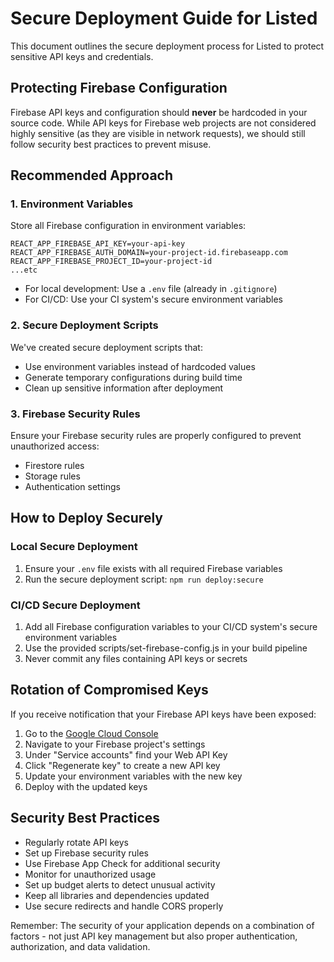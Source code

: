# Secure Deployment Guide for Listed

This document outlines the secure deployment process for Listed to protect sensitive API keys and credentials.

## Protecting Firebase Configuration

Firebase API keys and configuration should **never** be hardcoded in your source code. While API keys for Firebase web projects are not considered highly sensitive (as they are visible in network requests), we should still follow security best practices to prevent misuse.

## Recommended Approach

### 1. Environment Variables

Store all Firebase configuration in environment variables:

```
REACT_APP_FIREBASE_API_KEY=your-api-key
REACT_APP_FIREBASE_AUTH_DOMAIN=your-project-id.firebaseapp.com
REACT_APP_FIREBASE_PROJECT_ID=your-project-id
...etc
```

- For local development: Use a `.env` file (already in `.gitignore`)
- For CI/CD: Use your CI system's secure environment variables

### 2. Secure Deployment Scripts

We've created secure deployment scripts that:
- Use environment variables instead of hardcoded values
- Generate temporary configurations during build time
- Clean up sensitive information after deployment

### 3. Firebase Security Rules

Ensure your Firebase security rules are properly configured to prevent unauthorized access:
- Firestore rules 
- Storage rules
- Authentication settings

## How to Deploy Securely

### Local Secure Deployment

1. Ensure your `.env` file exists with all required Firebase variables
2. Run the secure deployment script: `npm run deploy:secure`

### CI/CD Secure Deployment

1. Add all Firebase configuration variables to your CI/CD system's secure environment variables
2. Use the provided scripts/set-firebase-config.js in your build pipeline
3. Never commit any files containing API keys or secrets

## Rotation of Compromised Keys

If you receive notification that your Firebase API keys have been exposed:

1. Go to the [Google Cloud Console](https://console.cloud.google.com/)
2. Navigate to your Firebase project's settings
3. Under "Service accounts" find your Web API Key
4. Click "Regenerate key" to create a new API key
5. Update your environment variables with the new key
6. Deploy with the updated keys

## Security Best Practices

- Regularly rotate API keys
- Set up Firebase security rules
- Use Firebase App Check for additional security
- Monitor for unauthorized usage
- Set up budget alerts to detect unusual activity
- Keep all libraries and dependencies updated
- Use secure redirects and handle CORS properly

Remember: The security of your application depends on a combination of factors - not just API key management but also proper authentication, authorization, and data validation.